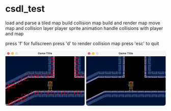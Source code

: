 # csdl_test

load and parse a tiled map
build collision map
build and render map
move map and collision layer 
player sprite animation
handle collisions with player and map 

press 'f' for fullscreen
press 'd' to render collision map
press 'esc' to quit

<img src="https://github.com/nsklaus/csdl_test/blob/main/screenshots/screen1.png?raw=true" width="250" > <img src="https://github.com/nsklaus/csdl_test/blob/main/screenshots/screen2.png?raw=true" width="250">
